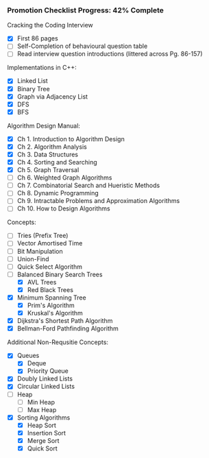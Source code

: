 ### Promotion Checklist Progress: **42% Complete**

Cracking the Coding Interview

- [X] First 86 pages
- [ ] Self-Completion of behavioural question table
- [ ] Read interview question introductions (littered across Pg. 86-157)

Implementations in C++:

- [X] Linked List
- [X] Binary Tree
- [X] Graph via Adjacency List
- [X] DFS
- [X] BFS

Algorithm Design Manual:

- [X] Ch 1. Introduction to Algorithm Design
- [X] Ch 2. Algorithm Analysis
- [X] Ch 3. Data Structures
- [X] Ch 4. Sorting and Searching
- [X] Ch 5. Graph Traversal
- [ ] Ch 6. Weighted Graph Algorithms
- [ ] Ch 7. Combinatorial Search and Hueristic Methods
- [ ] Ch 8. Dynamic Programming
- [ ] Ch 9. Intractable Problems and Approximation Algorithms
- [ ] Ch 10. How to Design Algorithms

Concepts:

- [ ] Tries (Prefix Tree)
- [ ] Vector Amortised Time
- [ ] Bit Manipulation
- [ ] Union-Find
- [ ] Quick Select Algorithm
- [ ] Balanced Binary Search Trees
  - [X] AVL Trees
  - [X] Red Black Trees
- [X] Minimum Spanning Tree
  - [X] Prim's Algorithm
  - [X] Kruskal's Algorithm
- [X] Dijkstra's Shortest Path Algorithm
- [X] Bellman-Ford Pathfinding Algorithm

Additional Non-Requsitie Concepts:

- [X] Queues
  - [X] Deque
  - [X] Priority Queue
- [X] Doubly Linked Lists
- [X] Circular Linked Lists
- [ ] Heap
  - [ ] Min Heap
  - [ ] Max Heap
- [X] Sorting Algorithms
  - [X] Heap Sort
  - [X] Insertion Sort
  - [X] Merge Sort
  - [X] Quick Sort